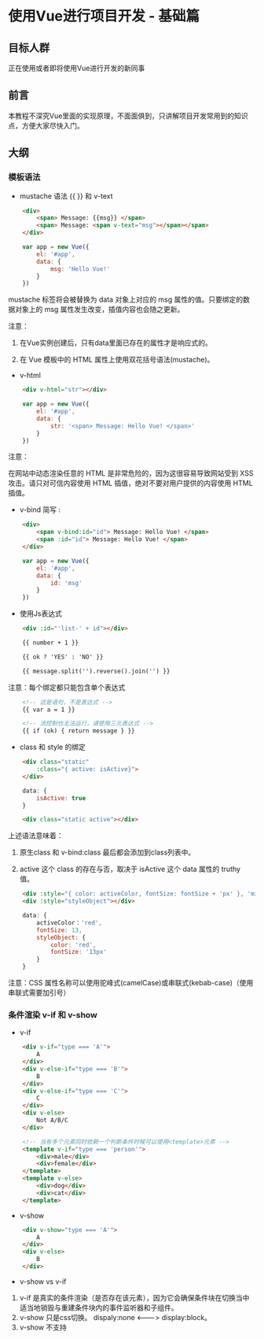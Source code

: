 # 使用Vue进行项目开发 - 基础篇
## 目标人群
正在使用或者即将使用Vue进行开发的新同事
## 前言
本教程不深究Vue里面的实现原理，不面面俱到，只讲解项目开发常用到的知识点，方便大家尽快入门。
## 大纲
### 模板语法
- mustache 语法 {{ }} 和 v-text
```html
    <div>
        <span> Message: {{msg}} </span>
        <span> Message: <span v-text="msg"></span></span>
    </div>
```
```js
    var app = new Vue({
        el: '#app',
        data: {
            msg: 'Hello Vue!'
        }
    })
```
mustache 标签将会被替换为 data 对象上对应的 msg 属性的值。只要绑定的数据对象上的 msg 属性发生改变，插值内容也会随之更新。

注意：

1. 在Vue实例创建后，只有data里面已存在的属性才是响应式的。

2. 在 Vue 模板中的 HTML 属性上使用双花括号语法(mustache)。

- v-html
```html
    <div v-html="str"></div>
```
```js
    var app = new Vue({
        el: '#app',
        data: {
            str: '<span> Message: Hello Vue! </span>'
        }
    })
```
注意：

在网站中动态渲染任意的 HTML 是非常危险的，因为这很容易导致网站受到 XSS 攻击。请只对可信内容使用 HTML 插值，绝对不要对用户提供的内容使用 HTML 插值。

- v-bind 简写 :
```html
    <div>
        <span v-bind:id="id"> Message: Hello Vue! </span>
        <span :id="id"> Message: Hello Vue! </span>
    </div>
```
```js
    var app = new Vue({
        el: '#app',
        data: {
            id: 'msg'
        }
    })
```
- 使用Js表达式
```html
    <div :id="'list-' + id"></div>

    {{ number + 1 }}

    {{ ok ? 'YES' : 'NO' }}

    {{ message.split('').reverse().join('') }}
```
注意：每个绑定都只能包含单个表达式
```html
    <!-- 这是语句，不是表达式 -->
    {{ var a = 1 }}

    <!-- 流控制也无法运行，请使用三元表达式 -->
    {{ if (ok) { return message } }}
```
- class 和 style 的绑定

```html
    <div class="static" 
        :class="{ active: isActive}">
    </div>
```
```js
    data: {
        isActive: true
    }
```
```html
    <div class="static active"></div> 
```
上述语法意味着：

1. 原生class 和 v-bind:class 最后都会添加到class列表中。

2. active 这个 class 的存在与否，取决于 isActive 这个 data 属性的 truthy 值。

```html
    <div :style="{ color: activeColor, fontSize: fontSize + 'px' }, 'min-height':'100px'"></div>
    <div :style="styleObject"></div>
```
```js
    data: {
        activeColor：'red',
        fontSize: 13,
        styleObject: {
            color: 'red',
            fontSize: '13px'
        }
    }
```
注意：CSS 属性名称可以使用驼峰式(camelCase)或串联式(kebab-case)（使用串联式需要加引号）
### 条件渲染 v-if 和 v-show
- v-if
```html
    <div v-if="type === 'A'">
        A
    </div>
    <div v-else-if="type === 'B'">
        B
    </div>
    <div v-else-if="type === 'C'">
        C
    </div>
    <div v-else>
        Not A/B/C
    </div>
```
```html
    <!-- 当有多个元素同时依赖一个判断条件时候可以使用<template>元素 -->
    <template v-if="type === 'person'">
        <div>male</div>
        <div>female</div>
    </template> 
    <template v-else>
        <div>dog</div>
        <div>cat</div> 
    </template>    
```
- v-show
```html
    <div v-show="type === 'A'">
        A
    </div>
    <div v-else>
        B
    </div>
```
- v-show vs v-if
1. v-if 是真实的条件渲染（是否存在该元素），因为它会确保条件块在切换当中适当地销毁与重建条件块内的事件监听器和子组件。
2. v-show 只是css切换。 dispaly:none <---> display:block。
3. v-show 不支持 <template> 元素
### 列表渲染 v-for
- 循环数组
```html
    <ul id="example-1">
    <li v-for="(item,index) in items">
        {{index}} - {{ item.message }}
    </li>
    </ul>
```
- v-show vs v-if
```js
var example1 = new Vue({
  el: '#example-1',
  data: {
    items: [
      { message: 'Foo' },
      { message: 'Bar' }
    ]
  }
})
```
```html
<!-- 渲染结果 -->
    0 - Foo
    1 - Bar
```
- 循环对象
```html
    <ul id="example-2">
    <li v-for="(val,key) in obj">
        {{key}} - {{val}}
    </li>
    </ul>
```
```js
var example1 = new Vue({
  el: '#example-2',
  data: {
    obj: { 
        '姓名': '王楠',
        '工号'：'33383'
    },
  }
})
```
```html
<!-- 渲染结果 -->
    姓名 - 王楠
    工号 - 33383
```
- 带有 v-if 的 v-for
```html
    <!-- 只显示已完成的事项 -->
    <li v-for="todo in todos" v-if="!todo.isComplete">
        {{ todo }}
    </li>
```
```js
    data:{
        todos:[
            {
                name:'买菜',
                isComplete:true
            },
            {
                name:'洗菜',
                isComplete:true
            },
            {
                name:'做饭',
                isComplete:false
            },
        ]
    }
```
```html
<!-- 渲染结果 -->
    买菜
    洗菜
```
上述代码表示：处于同一节点时，v-for 的优先级高于 v-if，v-if 将分别在循环中的每次迭代上运行，在你只想显示某几项时候很有用。

当然你可能需要满足条件时候采取渲染列表，可以通过v-if 放置于包裹元素上来实现
```html
    <!-- 存在待办显示待办，不存在给出提示 -->
    <ul v-if="todos.length">
        <li v-for="todo in todos">
            {{ todo }}
        </li>
    </ul>
    <p v-else>没有待办事项了!</p>
```
- 其他应用
```html
<!-- 使用 v-for 在整数值范围内迭代 -->
    <div>
        <span v-for="n in 10">{{ n }}</span>
    </div>
<!-- 在 <template> 上使用 v-for -->
    <ul>
        <template v-for="item in items">
            <li>{{ item.msg }}</li>
            <li class="divider"></li>
        </template>
    </ul>
```
### 表单控件 v-model
```html
<!-- v-model 指令在 表单控件 元素上创建双向数据绑定，并会根据控件类型自动选取正确的方法来更新元素 （v-model 绑定的 value 通常是静态字符串，对于勾选框是逻辑值）-->

<input v-model="message" placeholder="edit me">
<textarea v-model="message" placeholder="add multiple lines"></textarea>
<!-- 不指定 value 返回逻辑值 -->
<input type="checkbox" id="checkbox" v-model="checked">
<!-- 指定 value 返回 value 的值 -->
<input type="checkbox" id="checkbox" value="jack" v-model="names">

<!-- 会将输入的首尾空白去掉 -->
<input v-model.trim="message" placeholder="edit me">
```

### 事件 v-on 简写 @
- v-on 指令监听 DOM 事件来触发一些 JavaScript 代码。
```html 
<div id="example-3">
  <!-- `greet` 是在下面定义的方法名 -->
  <button v-on:click="greet">Greet</button>
  <button @click="greet2('TC',$event)">Greet</button>
</div>
```
```js
var example2 = new Vue({
  el: '#example-2',
  data: {
    name: 'Vue.js'
  },
  // 在 `methods` 对象中定义方法
  methods: {
    greet: function (event) {
        alert('Hello ' + this.name + '!')
        if (event) {
            alert(event.target.tagName)
        }
    },
    greet2: function (str,event){
        alert(str);
        if (event) {
            alert(event.target.tagName)
        }
    }
  }
})
```
- 事件修饰符

在事件处理程序中调用 event.preventDefault() 或 event.stopPropagation() 是非常常见的需求。尽管我们可以在 methods 中轻松实现这点，但更好的方式是：methods 只有纯粹的数据逻辑，而不是去处理 DOM 事件细节。

```html
    <!-- 停止点击事件冒泡 -->
    <a @click.stop="doThis"></a>

    <!-- 提交事件不再重新载入页面 -->
    <form @submit.prevent="onSubmit"></form>

    <!-- 修饰符可以链式调用 -->
    <a @click.stop.prevent="doThat"></a>
```
- 按键修饰符

```html
    <!-- 按下enter 触发 -->
    <input v-on:keyup.enter="search">
    
```
    还有许多不常用的[修饰符](https://vuefe.cn/v2/guide/events.html#%E4%BA%8B%E4%BB%B6%E4%BF%AE%E9%A5%B0%E7%AC%A6-Event-Modifiers)，同时也可以[自定义修饰符](https://vuefe.cn/v2/api/#keyCodes)，大家可以查阅Vue文档学习。

### [生命周期](https://vuefe.cn/v2/guide/instance.html#%E7%94%9F%E5%91%BD%E5%91%A8%E6%9C%9F%E7%A4%BA%E6%84%8F%E5%9B%BE)


    常用的钩子函数有
- [created](https://vuefe.cn/v2/api/#created)

    此时vue实例已经创建，但是DOM树还没有渲染。你可以通过 this 和 . 运算符来访实例中的数据（data）和 方法（methods）。也可以发起异步请求获取当前页面所需的数据。

- [mounted](https://vuefe.cn/v2/api/#mounted)

    此时 DOM 树已经渲染完毕,你可以获取到DOM元素，进行样式操作。比如元素需要用JS来动态计算高度。

- [actived](https://vuefe.cn/v2/api/#activated)

    当组件是keep-live状态,再次被激活。使用场景：保存列表页的搜索条件，再次返回时候重新获取下数据。

### computed 和 watch
- computed

    用来处理模板中的复杂逻辑，可以直接将其当做一个变量来使用。

```js
    data:{
        hide:false,
        profitTreeList:[]
    },
    computed:{
        filteredPorfitTree(){
            if(this.hide) {
                return this.filterInvalidFn(this.profitTreeList,'profitNo','parentProfit')
            } else {
                return this.profitTreeList
            }
        }
    }
```
filteredPorfitTree 依赖于 data 中的 hide 和 profitTreeList，当这两个值变化时候可以同步更新 filteredPorfitTree 的值。

- watch

用来观察和响应 Vue 实例上的数据变化，添加处理逻辑。

- watch Vs computed
```html
    <div id="demo">{{ fullName }}</div>
```
```js
    var vm = new Vue({
        el: '#demo',
        data: {
            firstName: 'Foo',
            lastName: 'Bar',
            fullName: 'Foo Bar'
        },
        computed: {
            fullName: function () {
                return this.firstName + ' ' + this.lastName
            }
        },
        watch: {
            firstName: function (newVal,oldVal) {
                this.fullName = val + ' ' + this.lastName
            },
            lastName: function (newVal,oldVal) {
                this.fullName = this.firstName + ' ' + val
            }
        }
    })
```
可以看出，当依赖于多个变量时候，使用computed更加优雅，也更简便。但考虑下面这样的情景：
```html
    <p>
        问一个答案是 yes/no 的问题：
        <input v-model="question">
    </p>
    <p>{{ answer }}</p>
```
```js
    data:{
        question:'',
        answer:''
    },
    watch:{
       question(){
           this.getAnswer();
       } 
    },
    method:{
        getAnswer: _.debounce(function () {
            if (this.question.indexOf('？') === -1) {
                this.answer = '问题通常需要包含一个中文问号。;-)'
                return
            }
            this.answer = '思考中……'
            var vm = this
            axios.get('https://yesno.wtf/api')
            .then(function (response) {
                vm.answer = _.capitalize(response.data.answer)
            })
            .catch(function (error) {
                vm.answer = '错误！API 无法处理。' + error
            })
        },500)
    }
```
在这个场景中，使用 watch 选项，可以使我们执行一个限制执行频率的（访问一个 API 的）异步操作，并且不断地设置中间状态，直到我们获取到最终的 answer 数据之后，才真正执行异步操作。而 computed 属性无法实现。

## 作业
